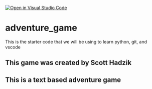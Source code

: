 [![Open in Visual Studio Code](https://classroom.github.com/assets/open-in-vscode-2e0aaae1b6195c2367325f4f02e2d04e9abb55f0b24a779b69b11b9e10269abc.svg)](https://classroom.github.com/online_ide?assignment_repo_id=20268874&assignment_repo_type=AssignmentRepo)
# adventure_game
This is the starter code that we will be using to learn python, git, and vscode

## This game was created by Scott Hadzik

## This is a text based adventure game
